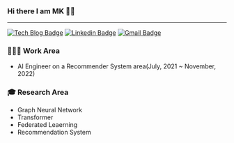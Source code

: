 ﻿### Hi there I am MK 🙋‍♀️
 ---

[![Tech Blog Badge](http://img.shields.io/badge/-Tech%20blog-black?style=flat-square&logo=github&link=https://zzsza.github.io/)](https://blossominkyung.com/)
[![Linkedin Badge](https://img.shields.io/badge/-LinkedIn-blue?style=flat-square&logo=Linkedin&logoColor=white&link=https://www.linkedin.com/in/seong-yun-byeon-8183a8113/)](https://www.linkedin.com/in/blossominkyung/)
[![Gmail Badge](https://img.shields.io/badge/-Gmail-d14836?style=flat-square&logo=Gmail&logoColor=white&link=mailto:snugyun01@gmail.com)](mailto:blossominkyung@gmail.com)

### 👩🏻‍💻 Work Area
* AI Engineer on a Recommender System area(July, 2021 ~ November, 2022)
    
### 🎓 Research Area
* Graph Neural Network
* Transformer
* Federated Leaerning
* Recommendation System

